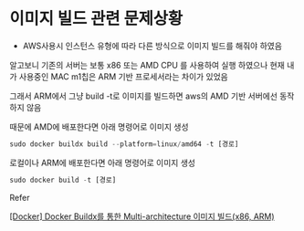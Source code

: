 # 이미지 빌드 관련 문제상황

* AWS사용시 인스턴스 유형에 따라 다른 방식으로 이미지 빌드를 해줘야 하였음

알고보니 기존의 서버는 보통 x86 또는 AMD CPU 를 사용하여 실행 하였으나 현재 내가 사용중인 MAC m1칩은 ARM 기반 프로세서라는 차이가 있었음

그래서 ARM에서 그냥 build -t로 이미지를 빌드하면 aws의 AMD 기반 서버에선 동작하지 않음

때문에 AMD에 배포한다면 아래 명령어로 이미지 생성

```jsx
sudo docker buildx build --platform=linux/amd64 -t [경로]
```

로컬이나 ARM에 배포한다면 아래 명령어로 이미지 생성

```jsx
sudo docker build -t [경로]
```

Refer

[\[Docker\] Docker Buildx를 통한 Multi-architecture 이미지 빌드(x86, ARM)](https://kimjingo.tistory.com/115)

